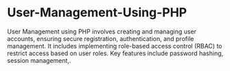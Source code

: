 # User-Management-Using-PHP
User Management using PHP involves creating and managing user accounts, ensuring secure registration, authentication, and profile management. It includes implementing role-based access control (RBAC) to restrict access based on user roles. Key features include password hashing, session management,.
